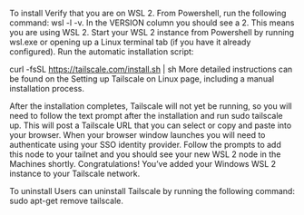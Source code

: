 To install
Verify that you are on WSL 2. From Powershell, run the following command: wsl -l -v. In the VERSION column you should see a 2. This means you are using WSL 2.
Start your WSL 2 instance from Powershell by running wsl.exe or opening up a Linux terminal tab (if you have it already configured).
Run the automatic installation script:

curl -fsSL https://tailscale.com/install.sh | sh
More detailed instructions can be found on the Setting up Tailscale on Linux page, including a manual installation process.

After the installation completes, Tailscale will not yet be running, so you will need to follow the text prompt after the installation and run sudo tailscale up. This will post a Tailscale URL that you can select or copy and paste into your browser.
When your browser window launches you will need to authenticate using your SSO identity provider.
Follow the prompts to add this node to your tailnet and you should see your new WSL 2 node in the Machines shortly.
Congratulations! You’ve added your Windows WSL 2 instance to your Tailscale network.

To uninstall
Users can uninstall Tailscale by running the following command: sudo apt-get remove tailscale.
